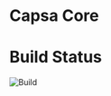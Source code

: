 # Capsa Core

# Build Status

![Build](https://github.com/telus/capsa-telus-libs/actions/workflows/build-main.yml/badge.svg?branch=main)

